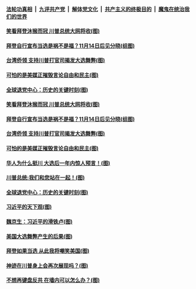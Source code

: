 

####  [法轮功真相](../../../../basic/blob/master/README.md?t=11120231) &nbsp;|&nbsp; [九评共产党](../../../../9ping.md/blob/master/README.md?t=11120231) &nbsp;|&nbsp; [解体党文化](../../../../jtdwh.md/blob/master/README.md?t=11120231)  &nbsp;|&nbsp; [共产主义的终极目的](../../../../gczydzjmd.md/blob/master/README.md?t=11120231) &nbsp;|&nbsp; [魔鬼在统治我们的世界](../../../../mgztzwmdsj.md/blob/master/README.md?t=11120231) 

#### [笑看拜登沐猴而冠 川普总统大网将收(图)](../pages/p4/952147.md?t=11120231) 

#### [拜登自行宣布当选是祸不是福？11月14日后见分晓(组图)](../pages/p4/952120.md?t=11120231) 

#### [台湾侨领 支持川普打官司揭发大选舞弊(图)](../pages/p4/952156.md?t=11120231) 

#### [可怕的是美媒正摧毁言论自由和民主(图)](../pages/p4/952153.md?t=11120231) 


#### [全球退党中心：历史的关键时刻(图)](../pages/p4/952196.md?t=11120231) 



#### [笑看拜登沐猴而冠 川普总统大网将收(图)](../pages/p4/952147.md?t=11120231) 

#### [拜登自行宣布当选是祸不是福？11月14日后见分晓(组图)](../pages/p4/952120.md?t=11120231) 


#### [台湾侨领 支持川普打官司揭发大选舞弊(图)](../pages/p4/952156.md?t=11120231) 

#### [可怕的是美媒正摧毁言论自由和民主(图)](../pages/p4/952153.md?t=11120231) 

#### [华人为什么挺川 大选后一年内惊人预言！(图)](../pages/p4/952149.md?t=11120231) 

#### [川普总统:我们和您站在一起！(图)](../pages/p4/952139.md?t=11120231) 


#### [全球退党中心：历史的关键时刻(图)](../pages/p4/952196.md?t=11120231) 




#### [习近平的天下观(图)](../pages/p4/951999.md?t=11120231) 

#### [魏京生：习近平的滑铁卢(图)](../pages/p4/952005.md?t=11120231) 

#### [美国大选舞弊产生的后果(图)](../pages/p4/952004.md?t=11120231) 

#### [拜登如果当选 从此我将嘲笑美国(图)](../pages/p4/952003.md?t=11120231) 

#### [神迹在川普身上会再次展现吗？(图)](../pages/p4/951995.md?t=11120231) 

#### [不想再键盘反共 在墙内可以怎么办？(图)](../pages/p4/951898.md?t=11120231) 

